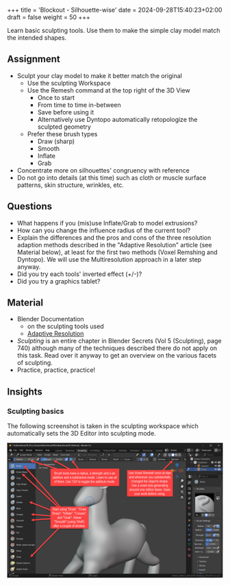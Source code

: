+++
title = 'Blockout - Silhouette-wise'
date = 2024-09-28T15:40:23+02:00
draft = false
weight = 50
+++

Learn basic sculpting tools. Use them to make the simple clay model match the intended shapes.

## Assignment 

- Sculpt your clay model to make it better match the original
  - Use the sculpting Workspace
  - Use the Remesh command at the top right of the 3D View
    - Once to start
    - From time to time in-between
    - Save before using it
    - Alternatively use Dyntopo automatically retopologize the sculpted geometry
  - Prefer these brush types
    - Draw (sharp)
    - Smooth
    - Inflate
    - Grab
- Concentrate more on silhouettes' congruency with reference
- Do not go into details (at this time) such as cloth or muscle surface patterns, skin structure, wrinkles, etc.


## Questions

- What happens if you (mis)use Inflate/Grab to model extrusions?
- How can you change the influence radius of the current tool?
- Explain the differences and the pros and cons of the three resolution adaption methods described in the "Adaptive Resolution" article (see Material below), at least for the first two methods (Voxel Remshing and Dyntopo). We will use the Multiresolution approach in a later step anyway.
- Did you try each tools' inverted effect (+/-)?
- Did you try a graphics tablet?


## Material

- Blender Documentation
  - on the sculpting tools used
  - [Adaptive Resolution](https://docs.blender.org/manual/en/latest/sculpt_paint/sculpting/introduction/adaptive.html)
- _Sculpting_ is an entire chapter in Blender Secrets (Vol 5 (Sculpting), page 740) although many of the techniques described there do not apply on this task. Read over it anyway to get an overview on the various facets of sculpting.
- Practice, practice, practice!

## Insights

### Sculpting basics

The following screenshot is taken in the sculpting workspace which automatically sets the 3D Editor into sculpting mode.

![Boolean](01_Sculpting.png)